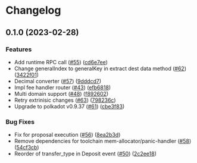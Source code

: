 # Changelog

## 0.1.0 (2023-02-28)


### Features

* Add runtime RPC call ([#55](https://github.com/mpetrun5/sygma-substrate-pallets/issues/55)) ([cd6e7ee](https://github.com/mpetrun5/sygma-substrate-pallets/commit/cd6e7ee5748e89b32cb6c756f724ef9662e9be0c))
* Change generalIndex to generalKey in extract dest data method ([#62](https://github.com/mpetrun5/sygma-substrate-pallets/issues/62)) ([3422f01](https://github.com/mpetrun5/sygma-substrate-pallets/commit/3422f01acff51ed19bcae2159a34ac4f0968c0ad))
* Decimal converter ([#57](https://github.com/mpetrun5/sygma-substrate-pallets/issues/57)) ([9dddcd7](https://github.com/mpetrun5/sygma-substrate-pallets/commit/9dddcd77d1dad41ba7012896ae4a180d222da00f))
* Impl fee handler router ([#43](https://github.com/mpetrun5/sygma-substrate-pallets/issues/43)) ([efb6818](https://github.com/mpetrun5/sygma-substrate-pallets/commit/efb6818e7558b7142aa1954b90f32397ad87f4f6))
* Multi domain support ([#48](https://github.com/mpetrun5/sygma-substrate-pallets/issues/48)) ([f892602](https://github.com/mpetrun5/sygma-substrate-pallets/commit/f8926024df10a5b814c8b043ae70760e7c498e3e))
* Retry extrinisic changes ([#63](https://github.com/mpetrun5/sygma-substrate-pallets/issues/63)) ([798236c](https://github.com/mpetrun5/sygma-substrate-pallets/commit/798236c4fb9f130844c26e7b0ed487f3864cee07))
* Upgrade to polkadot v0.9.37 ([#61](https://github.com/mpetrun5/sygma-substrate-pallets/issues/61)) ([cbe3f83](https://github.com/mpetrun5/sygma-substrate-pallets/commit/cbe3f8391c1110a22c167c9ddb1c5f28b7fc2466))


### Bug Fixes

* Fix for proposal execution ([#56](https://github.com/mpetrun5/sygma-substrate-pallets/issues/56)) ([8ea2b3d](https://github.com/mpetrun5/sygma-substrate-pallets/commit/8ea2b3da7a0ecb424160f45d34435e5b60f96243))
* Remove dependencies for toolchain mem-allocator/panic-handler ([#58](https://github.com/mpetrun5/sygma-substrate-pallets/issues/58)) ([54cf3cb](https://github.com/mpetrun5/sygma-substrate-pallets/commit/54cf3cb07832c79cac9a467e7119239cfb12311e))
* Reorder of transfer_type in Deposit event ([#50](https://github.com/mpetrun5/sygma-substrate-pallets/issues/50)) ([2c2ee18](https://github.com/mpetrun5/sygma-substrate-pallets/commit/2c2ee18d330340e5f78a853d8810102bec363f2b))
